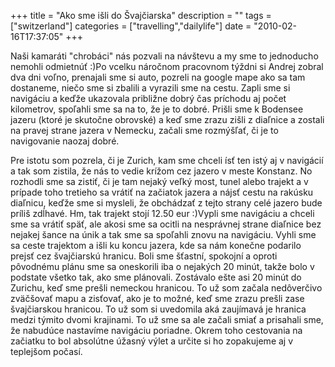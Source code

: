+++
title = "Ako sme išli do Švajčiarska"
description = ""
tags = ["switzerland"]
categories = ["travelling","dailylife"]
date = "2010-02-16T17:37:05"
+++

Naši kamaráti "chrobáci" nás pozvali na návštevu a my sme to jednoducho nemohli odmietnúť :)Po
vcelku náročnom pracovnom týždni si Andrej zobral dva dni voľno, prenajali sme si auto, pozreli na
google mape ako sa tam dostaneme, niečo sme si zbalili a vyrazili sme na cestu. Zapli sme si
navigáciu a keďže ukazovala približne dobrý čas príchodu aj počet kilometrov, spoľahli sme sa na
to, že je to dobré. Prišli sme k Bodensee jazeru (ktoré je skutočne obrovské) a keď sme zrazu zišli z diaľnice a
zostali na pravej strane jazera v Nemecku, začali sme rozmýšľať, či je to navigovanie naozaj dobré.

Pre istotu som pozrela, či je Zurich, kam sme chceli ísť ten istý aj v navigácií a tak som zistila,
že nás to vedie krížom cez jazero v meste Konstanz. No rozhodli sme sa zistiť, či je tam nejaký
veľký most, tunel alebo trajekt a v prípade toho tretieho sa vrátiť na začiatok jazera a nájsť
cestu na rakúsku diaľnicu, keďže sme si mysleli, že obchádzať z tejto strany celé jazero bude
príliš zdĺhavé. Hm, tak trajekt stojí 12.50 eur :)Vypli sme navigáciu a chceli sme sa vrátiť späť,
ale akosi sme sa ocitli na nesprávnej strane diaľnice bez nejakej šance na únik a tak sme sa
spoľahli znovu na navigáciu. Vyhli sme sa ceste trajektom a išli ku koncu jazera, kde sa nám
konečne podarilo prejsť cez švajčiarskú hranicu. Boli sme šťastní, spokojní a oproti pôvodnému
plánu sme sa oneskorili iba o nejakých 20 minút, takže bolo v podstate všetko tak, ako sme
plánovali. Zostávalo ešte asi 20 minút do Zurichu, keď sme prešli nemeckou hranicou. To už som
začala nedôverčivo zväčšovať mapu a zisťovať, ako je to možné, keď sme zrazu prešli zase
švajčiarskou hranicou. To už som si uvedomila aká zaujímavá je hranica medzi týmito dvomi
krajinami. To už sme sa ale začali smiať a prisahali sme, že nabudúce nastavíme navigáciu poriadne.
Okrem toho cestovania na začiatku to bol absolútne úžasný výlet a určite si ho zopakujeme aj v
teplejšom počasí.
